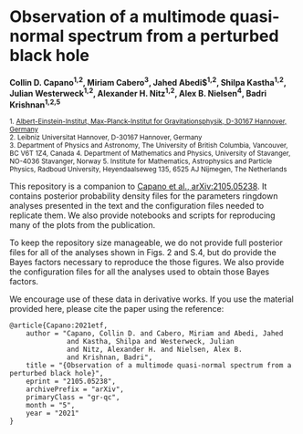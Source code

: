 # Observation of a multimode quasi-normal spectrum from a perturbed black hole

**Collin D. Capano<sup>1,2</sup>, Miriam Cabero<sup>3</sup>, Jahed Abedi$<sup>1,2</sup>, Shilpa Kastha<sup>1,2</sup>, Julian Westerweck<sup>1,2</sup>, Alexander H. Nitz<sup>1,2</sup>, Alex B. Nielsen<sup>4</sup>, Badri Krishnan<sup>1,2,5</sup>**

<sub>1. [Albert-Einstein-Institut, Max-Planck-Institut for Gravitationsphysik, D-30167 Hannover, Germany](http://www.aei.mpg.de/obs-rel-cos)</sub>  
<sub>2. Leibniz Universitat Hannover, D-30167 Hannover, Germany</sub>  
<sub>3. Department of Physics and Astronomy, The University of British Columbia, Vancouver, BC V6T 1Z4, Canada </sub>
<sub>4. Department of Mathematics and Physics, University of Stavanger, NO-4036 Stavanger, Norway </sub>
<sub>5. Institute for Mathematics, Astrophysics and Particle Physics, Radboud University, Heyendaalseweg 135, 6525 AJ Nijmegen, The Netherlands</sup>

This repository is a companion to [Capano et al., arXiv:2105.05238](https://arxiv.org/abs/2105.05238). It contains posterior probability density files for the parameters ringdown analyses presented in the text and the configuration files needed to replicate them. We also provide notebooks and scripts for reproducing many of the plots from the publication. 

To keep the repository size manageable, we do not provide full posterior files for all of the analyses shown in Figs. 2 and S.4, but do provide the Bayes factors necessary to reproduce the those figures. We also provide the configuration files for all the analyses used to obtain those Bayes factors.

We encourage use of these data in derivative works. If you use the material provided here, please cite the paper using the reference:
```
@article{Capano:2021etf,
    author = "Capano, Collin D. and Cabero, Miriam and Abedi, Jahed 
              and Kastha, Shilpa and Westerweck, Julian
              and Nitz, Alexander H. and Nielsen, Alex B.
              and Krishnan, Badri",
    title = "{Observation of a multimode quasi-normal spectrum from a perturbed black hole}",
    eprint = "2105.05238",
    archivePrefix = "arXiv",
    primaryClass = "gr-qc",
    month = "5",
    year = "2021"
}
```
